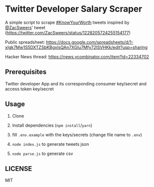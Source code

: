 # Twitter Developer Salary Scraper

A simple script to scrape [#KnowYourWorth](https://twitter.com/hashtag/KnowYourWorth)
tweets inspired by [@ZacSweers](https://twitter.com/ZacSweers)' tweet
(<https://twitter.com/ZacSweers/status/1228205724255154177>)

Public spreadsheet:
<https://docs.google.com/spreadsheets/d/1-xIgk7Mw1S5DXTZSbKBgxlsQAn7XGIu7Mfy72lSVHKk/edit?usp=sharing>

Hacker News thread:
<https://news.ycombinator.com/item?id=22334702>

## Prerequisites

Twitter developer App and its corresponding consumer key/secret and access token key/secret

## Usage

1. Clone

2. Install dependencies (`npm install`/`yarn`)

3. fill `.env.example` with the keys/secrets (change file name to `.env`)

4. `node index.js` to generate tweets json

5. `node parse.js` to generate csv

## LICENSE

MIT
